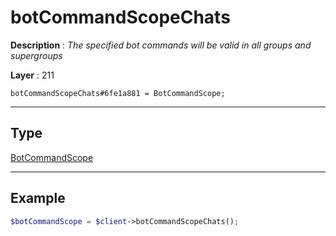 # botCommandScopeChats

**Description** : *The specified bot commands will be valid in all groups and supergroups*

**Layer** : 211

```tl
botCommandScopeChats#6fe1a881 = BotCommandScope;
```

---

## Type

[BotCommandScope](type/BotCommandScope)

---

## Example

```php
$botCommandScope = $client->botCommandScopeChats();
```
